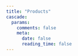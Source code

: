 ```yaml
---
title: "Products"
cascade:
  params:
    comments: false
    meta:
      date: false
      reading_time: false
---
```

